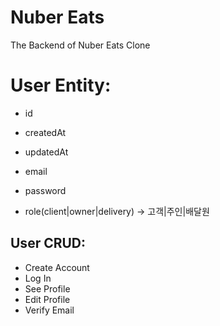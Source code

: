 # Nuber Eats

The Backend of Nuber Eats Clone

# User Entity:

- id
- createdAt
- updatedAt

- email
- password
- role(client|owner|delivery) -> 고객|주인|배달원


## User CRUD:

- Create Account
- Log In
- See Profile
- Edit Profile
- Verify Email
